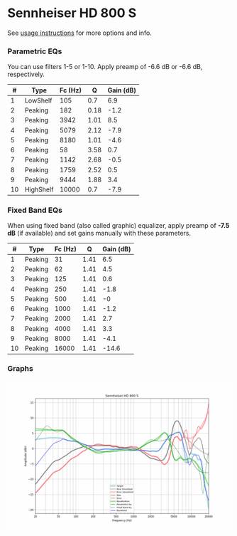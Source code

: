 # Sennheiser HD 800 S
See [usage instructions](https://github.com/jaakkopasanen/AutoEq#usage) for more options and info.

### Parametric EQs
You can use filters 1-5 or 1-10. Apply preamp of -6.6 dB or -6.6 dB, respectively.

|   # | Type      |   Fc (Hz) |    Q |   Gain (dB) |
|-----|-----------|-----------|------|-------------|
|   1 | LowShelf  |       105 | 0.7  |         6.9 |
|   2 | Peaking   |       182 | 0.18 |        -1.2 |
|   3 | Peaking   |      3942 | 1.01 |         8.5 |
|   4 | Peaking   |      5079 | 2.12 |        -7.9 |
|   5 | Peaking   |      8180 | 1.01 |        -4.6 |
|   6 | Peaking   |        58 | 3.58 |         0.7 |
|   7 | Peaking   |      1142 | 2.68 |        -0.5 |
|   8 | Peaking   |      1759 | 2.52 |         0.5 |
|   9 | Peaking   |      9444 | 1.88 |         3.4 |
|  10 | HighShelf |     10000 | 0.7  |        -7.9 |

### Fixed Band EQs
When using fixed band (also called graphic) equalizer, apply preamp of **-7.5 dB** (if available) and set gains manually with these parameters.

|   # | Type    |   Fc (Hz) |    Q |   Gain (dB) |
|-----|---------|-----------|------|-------------|
|   1 | Peaking |        31 | 1.41 |         6.5 |
|   2 | Peaking |        62 | 1.41 |         4.5 |
|   3 | Peaking |       125 | 1.41 |         0.6 |
|   4 | Peaking |       250 | 1.41 |        -1.8 |
|   5 | Peaking |       500 | 1.41 |        -0   |
|   6 | Peaking |      1000 | 1.41 |        -1.2 |
|   7 | Peaking |      2000 | 1.41 |         2.7 |
|   8 | Peaking |      4000 | 1.41 |         3.3 |
|   9 | Peaking |      8000 | 1.41 |        -4.1 |
|  10 | Peaking |     16000 | 1.41 |       -14.6 |

### Graphs
![](./Sennheiser%20HD%20800%20S.png)
